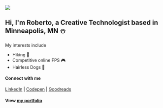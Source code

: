 <a href="https://robertandradejr.dev/">
  <img src="https://github.com/robertandradejr/robertandradejr/blob/master/img/portfolio.png" />
</a>

## Hi, I'm Roberto, a Creative Technologist based in Minneapolis, MN ⛄

My interests include
- Hiking 🥾
- Competitive online FPS 🎮
- Hairless Dogs 🦭

#### Connect with me 
[LinkedIn](https://www.linkedin.com/in/srobertandrade/) | [Codepen](https://codepen.io/abstract_code) | [Goodreads](https://www.goodreads.com/user/show/49744155-sergio-andrade)

#### View [my portfolio](https://robertandradejr.dev/)
